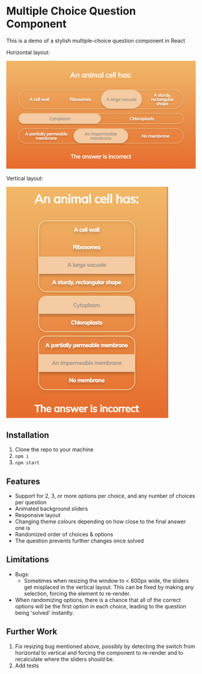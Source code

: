 # Multiple Choice Question Component

This is a demo of a stylish multiple-choice question component in React

Horizontal layout:

![Horizontal Layout](./images/horizontalLayout.png)

Vertical layout:

![Vertical Layout](./images/verticalLayout.png)

## Installation

1. Clone the repo to your machine
2. `npm i`
3. `npm start`

## Features

* Support for 2, 3, or more options per choice, and any number of choices per question
* Animated background sliders
* Responsive layout
* Changing theme colours depending on how close to the final answer one is
* Randomized order of choices & options
* The question prevents further changes once solved

## Limitations

* Bugs:
  * Sometimes when resizing the window to < 600px wide, the sliders get misplaced in the vertical layout. This can be fixed by making any selection, forcing the element to re-render.
* When randomizing options, there is a chance that all of the correct options will be the first option in each choice, leading to the question being 'solved' instantly.

## Further Work
1. Fix resizing bug mentioned above, possibly by detecting the switch from horizontal to vertical and forcing the component to re-render and to recalculate where the sliders should be.
2. Add tests
